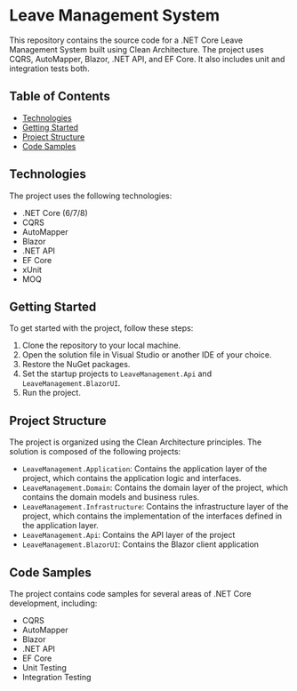 # Leave Management System

This repository contains the source code for a .NET Core Leave Management System built using Clean Architecture. The project uses CQRS, AutoMapper, Blazor, .NET API, and EF Core. It also includes unit and integration tests both.

## Table of Contents

- [Technologies](#technologies)
- [Getting Started](#getting-started)
- [Project Structure](#project-structure)
- [Code Samples](#code-samples)


## Technologies

The project uses the following technologies:

- .NET Core (6/7/8)
- CQRS
- AutoMapper
- Blazor
- .NET API
- EF Core
- xUnit
- MOQ

## Getting Started

To get started with the project, follow these steps:

1. Clone the repository to your local machine.
2. Open the solution file in Visual Studio or another IDE of your choice.
3. Restore the NuGet packages.
4. Set the startup projects to `LeaveManagement.Api` and `LeaveManagement.BlazorUI`.
5. Run the project.

## Project Structure

The project is organized using the Clean Architecture principles. The solution is composed of the following projects:

- `LeaveManagement.Application`: Contains the application layer of the project, which contains the application logic and interfaces.
- `LeaveManagement.Domain`: Contains the domain layer of the project, which contains the domain models and business rules.
- `LeaveManagement.Infrastructure`: Contains the infrastructure layer of the project, which contains the implementation of the interfaces defined in the application layer.
- `LeaveManagement.Api`: Contains the API layer of the project
- `LeaveManagement.BlazorUI`: Contains the Blazor client application

## Code Samples

The project contains code samples for several areas of .NET Core development, including:

- CQRS
- AutoMapper
- Blazor
- .NET API
- EF Core
- Unit Testing
- Integration Testing









